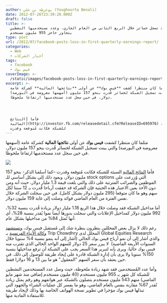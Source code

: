 ```yaml
---
author: يوغرطة بن علي (Youghourta Benali)
date: 2012-07-26T23:39:28.000Z
draft: false
title: >-
  فيس بوك تسجل خسائر خلال الربع الثاني من العام الجاري، وعدد مستخدميها النشطين
  يتجاوز حاجز 955 مليون مستخدم  
type: post
url: /2012/07/facebook-posts-loss-in-first-quarterly-earnings-report/
categories:
  - Web
  - أخبار الشركات
tags:
  - facebook
  - فيس بوك
coverImage: >-
  /static/images/facebook-posts-loss-in-first-quarterly-earnings-report/facebook-mark-zuckerberg.jpg
excerpt: >-
  مثلما كان منتظرا كشفت **فيس بوك** عن أولى **نتائجها المالية** كشركة عامة
  (أسهمها معروضة في البورصة) والتي بينت تسجيل الشبكة لخسائر قُدرت بنحو 157 مليون
  دولار، في حين سجل عدد مستخدميها ارتفاعا ملحوظا.




  فأما [النتائج
  المالية](http://investor.fb.com/releasedetail.cfm?ReleaseID=695976) السيئة
  للشبكة فكانت مُتوقعة وقدرت
---
```

مثلما كان منتظرا كشفت **فيس بوك** عن أولى **نتائجها المالية** كشركة عامة (أسهمها معروضة في البورصة) والتي بينت تسجيل الشبكة لخسائر قُدرت بنحو 157 مليون دولار، في حين سجل عدد مستخدميها ارتفاعا ملحوظا.

![](/static/images/facebook-posts-loss-in-first-quarterly-earnings-report/facebook-mark-zuckerberg.jpg)

فأما [النتائج المالية](http://investor.fb.com/releasedetail.cfm?ReleaseID=695976) السيئة للشبكة فكانت مُتوقعة وقدرت –كما أسلفنا الذكر- بنحو 157 مليون دولار، ويعود ذلك إلى بشكل أساسي للـ stock options التي وُزرعت على الموظفين والضرائب المترتبة على ذلك والتي بلغت قيمة 1.3 مليار دولار، حيث أنه ومن دون الأخذ بعين الاعتبار هذه الحيثية فإن الشركة قد حققت أرباحا قُدرت بـ 12 سنتا لكل سهم وهو ما كان متوقعا (295 مليون دولار بشكل كامل). في حين سجلت الشركة خلال نفس الفترة من العام الماضي فوائد وصلت إلى غاية 159 مليون دولار.

أما مداخيل الشبكة فقد وصلت خلال هذا الربع 1.18 مليار دولار بزيادة قُدرت بنسبة 32%، 992 مليون دولار كمداخيل الإعلانات والتي سجلت بدورها أيضا نموا يُقدر بنسبة 28%، أي أنها تُمثل 84% من مداخيلها بشكل عام.

رغم ذلك لا يزال بعض المحللين ينظرون بنظرة شك إلى مُستقبل فيس بوك، [وتستشهد وكالة الأنباء الفرنسية](http://www.google.com/hostednews/afp/article/ALeqM5glwyvgGRwgWpx-KqqTFn5PwJPkQg?docId=CNG.e4e0e7f7b9f8aadcd002a539311f80c4.451) بـ Trip Chowdhry المحلل لدى Global Equities Research والذي أشار إلى أن نمو أرباح فيس بوك الحالي (أشار إلى أنه ينمو بنسبة 4% سنويا خلال السنوات الأربعة الماضية)  لا يبرر سعر 25 دولار للسهم الواحد الحالي الذي تقترب منه فيس بوك حاليا، ويرى بأنه لتبرير هذا السعر يجب على الشبكة أن ترفع مداخيلها بنسبة 150% سنويا ولا يرى بأن إدارة الشبكة قادرة على إيجاد طريقة للوصول إلى ذلك. في حين يعتقد بأن سعر السهم "المعقول" هو ما بين 13 و 16 دولارا فقط.

وأما عدد المُستخدمين فقد شهد زيادة ملحوظة، حيث وصل عدد المستخدمين النشطين للشبكة كل شهر بـ 955 مليون مستخدم (40 مليون مستخدم إضافي منذ شهر مايو الماضي) منهم 543 مليون مستخدم يتصلون بالشبكة عبر هواتفهم وهو رقم يمثل زيادة تُقدر 67% مقارنة بنفس بالعام الماضي، وهو ما يفسر كل عمليات الشراء والجهود التي تبذلها فيس بوك مؤخرا في تطوير نسخة الهواتف الخاصة بها وذلك لإيجاد طريقة للاستفادة المادية منها.
